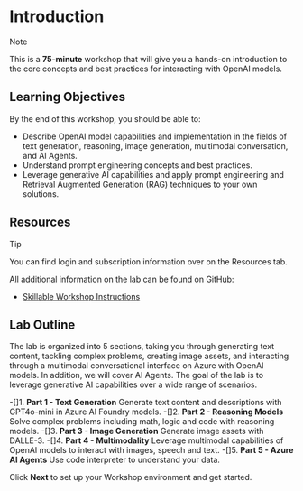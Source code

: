 # Introduction

> [!NOTE]
>This is a **75-minute** workshop that will give you a hands-on introduction to the core concepts and best practices for interacting with OpenAI models.

## Learning Objectives

By the end of this workshop, you should be able to:

 - Describe OpenAI model capabilities and implementation in the fields of text generation, reasoning, image generation, multimodal conversation, and AI Agents.
 - Understand prompt engineering concepts and best practices.
 - Leverage generative AI capabilities and apply prompt engineering and Retrieval Augmented Generation (RAG) techniques to your own solutions.

## Resources

> [!TIP]
> You can find login and subscription information over on the Resources tab.

All additional information on the lab can be found on GitHub:

- [Skillable Workshop Instructions](https://github.com/microsoft/Build25-LAB324/tree/main/lab/Skillable%20Workshop%20Instructions)

## Lab Outline

The lab is organized into 5 sections, taking you through generating text content, tackling complex problems, creating image assets, and interacting through a multimodal conversational interface on Azure with OpenAI models. In addition, we will cover AI Agents. The goal of the lab is to leverage generative AI capabilities over a wide range of scenarios.

-[]1. **Part 1 - Text Generation** Generate text content and descriptions with GPT4o-mini in Azure AI Foundry models.
-[]2. **Part 2 - Reasoning Models** Solve complex problems including math, logic and code with reasoning models.
-[]3. **Part 3 - Image Generation** Generate image assets with DALLE-3.
-[]4. **Part 4 - Multimodality** Leverage multimodal capabilities of OpenAI models to interact with images, speech and text.
-[]5. **Part 5 - Azure AI Agents** Use code interpreter to understand your data.

Click **Next** to set up your Workshop environment and get started.